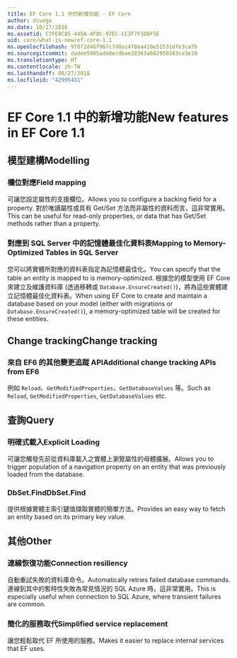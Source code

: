 ```yaml
---
title: EF Core 1.1 中的新增功能 - EF Core
author: divega
ms.date: 10/27/2016
ms.assetid: C7FE8C85-445A-4F0C-97EC-CC3F7F1D6F5E
uid: core/what-is-new/ef-core-1.1
ms.openlocfilehash: 9f8f2d46f967c7d8ec4f8ea410e51531dfe3ca7b
ms.sourcegitcommit: dadee5905ada9ecdbae28363a682950383ce3e10
ms.translationtype: HT
ms.contentlocale: zh-TW
ms.lasthandoff: 08/27/2018
ms.locfileid: "42995431"
---
```

# <a name="new-features-in-ef-core-11"></a><span data-ttu-id="c4f11-102">EF Core 1.1 中的新增功能</span><span class="sxs-lookup"><span data-stu-id="c4f11-102">New features in EF Core 1.1</span></span>

## <a name="modelling"></a><span data-ttu-id="c4f11-103">模型建構</span><span class="sxs-lookup"><span data-stu-id="c4f11-103">Modelling</span></span>
### <a name="field-mapping"></a><span data-ttu-id="c4f11-104">欄位對應</span><span class="sxs-lookup"><span data-stu-id="c4f11-104">Field mapping</span></span>
<span data-ttu-id="c4f11-105">可讓您設定屬性的支援欄位。</span><span class="sxs-lookup"><span data-stu-id="c4f11-105">Allows you to configure a backing field for a property.</span></span> <span data-ttu-id="c4f11-106">對於唯讀屬性或具有 Get/Set 方法而非屬性的資料而言，這非常實用。</span><span class="sxs-lookup"><span data-stu-id="c4f11-106">This can be useful for read-only properties, or data that has Get/Set methods rather than a property.</span></span>
### <a name="mapping-to-memory-optimized-tables-in-sql-server"></a><span data-ttu-id="c4f11-107">對應到 SQL Server 中的記憶體最佳化資料表</span><span class="sxs-lookup"><span data-stu-id="c4f11-107">Mapping to Memory-Optimized Tables in SQL Server</span></span>
<span data-ttu-id="c4f11-108">您可以將實體所對應的資料表指定為記憶體最佳化。</span><span class="sxs-lookup"><span data-stu-id="c4f11-108">You can specify that the table an entity is mapped to is memory-optimized.</span></span> <span data-ttu-id="c4f11-109">根據您的模型使用 EF Core 來建立及維護資料庫 (透過移轉或 `Database.EnsureCreated()`)，將為這些實體建立記憶體最佳化資料表。</span><span class="sxs-lookup"><span data-stu-id="c4f11-109">When using EF Core to create and maintain a database based on your model (either with migrations or `Database.EnsureCreated()`), a memory-optimized table will be created for these entities.</span></span>

## <a name="change-tracking"></a><span data-ttu-id="c4f11-110">Change tracking</span><span class="sxs-lookup"><span data-stu-id="c4f11-110">Change tracking</span></span>
### <a name="additional-change-tracking-apis-from-ef6"></a><span data-ttu-id="c4f11-111">來自 EF6 的其他變更追蹤 API</span><span class="sxs-lookup"><span data-stu-id="c4f11-111">Additional change tracking APIs from EF6</span></span>
<span data-ttu-id="c4f11-112">例如 `Reload`、`GetModifiedProperties`、`GetDatabaseValues` 等。</span><span class="sxs-lookup"><span data-stu-id="c4f11-112">Such as `Reload`, `GetModifiedProperties`, `GetDatabaseValues` etc.</span></span>

## <a name="query"></a><span data-ttu-id="c4f11-113">查詢</span><span class="sxs-lookup"><span data-stu-id="c4f11-113">Query</span></span>
### <a name="explicit-loading"></a><span data-ttu-id="c4f11-114">明確式載入</span><span class="sxs-lookup"><span data-stu-id="c4f11-114">Explicit Loading</span></span>
<span data-ttu-id="c4f11-115">可讓您觸發先前從資料庫載入之實體上瀏覽屬性的母體擴展。</span><span class="sxs-lookup"><span data-stu-id="c4f11-115">Allows you to trigger population of a navigation property on an entity that was previously loaded from the database.</span></span>
### <a name="dbsetfind"></a><span data-ttu-id="c4f11-116">DbSet.Find</span><span class="sxs-lookup"><span data-stu-id="c4f11-116">DbSet.Find</span></span>
<span data-ttu-id="c4f11-117">提供根據實體主索引鍵值擷取實體的簡單方法。</span><span class="sxs-lookup"><span data-stu-id="c4f11-117">Provides an easy way to fetch an entity based on its primary key value.</span></span>

## <a name="other"></a><span data-ttu-id="c4f11-118">其他</span><span class="sxs-lookup"><span data-stu-id="c4f11-118">Other</span></span>
### <a name="connection-resiliency"></a><span data-ttu-id="c4f11-119">連線恢復功能</span><span class="sxs-lookup"><span data-stu-id="c4f11-119">Connection resiliency</span></span>
<span data-ttu-id="c4f11-120">自動重試失敗的資料庫命令。</span><span class="sxs-lookup"><span data-stu-id="c4f11-120">Automatically retries failed database commands.</span></span> <span data-ttu-id="c4f11-121">連線到其中的暫時性失敗為常見情況的 SQL Azure 時，這非常實用。</span><span class="sxs-lookup"><span data-stu-id="c4f11-121">This is especially useful when connection to SQL Azure, where transient failures are common.</span></span>
### <a name="simplified-service-replacement"></a><span data-ttu-id="c4f11-122">簡化的服務取代</span><span class="sxs-lookup"><span data-stu-id="c4f11-122">Simplified service replacement</span></span>
<span data-ttu-id="c4f11-123">讓您輕鬆取代 EF 所使用的服務。</span><span class="sxs-lookup"><span data-stu-id="c4f11-123">Makes it easier to replace internal services that EF uses.</span></span>
